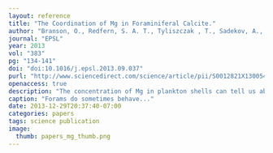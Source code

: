 ```yaml
---
layout: reference
title: "The Coordination of Mg in Foraminiferal Calcite."
author: "Branson, O., Redfern, S. A. T., Tyliszczak , T., Sadekov, A., Langer, G., Kimoto, K., Elderfield, H."
journal: "EPSL"
year: 2013
vol: "383"
pg: "134-141"
doi: "doi:10.1016/j.epsl.2013.09.037"
purl: "http://www.sciencedirect.com/science/article/pii/S0012821X13005487"
openaccess: true
description: "The concentration of Mg in plankton shells can tell us about the temperature of past oceans.  How does that work? I used a synchrotron to find out."
caption: "Forams do sometimes behave..."
date: 2013-12-29T20:37:40-07:00
categories: papers
tags: science publication
image:
  thumb: papers_mg_thumb.png
---
```

